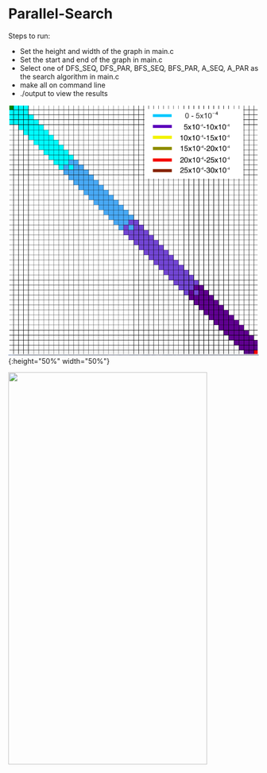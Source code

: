 # Parallel-Search

Steps to run:
- Set the height and width of the graph in main.c 
- Set the start and end of the graph in main.c 
- Select one of DFS_SEQ, DFS_PAR, BFS_SEQ, BFS_PAR, A_SEQ, A_PAR as the search algorithm in main.c 
- make all on command line 
- ./output to view the results 

![Test Image 1](https://github.com/ishaan-jaff/Parallel-Search/blob/master/visualisation_code/Screen%20Shot%202020-05-01%20at%201.39.55%20PM.png) {:height="50%" width="50%"}

<img src="https://cloud.githubusercontent.com/assets/yourgif.gif" width="400" height="790">
